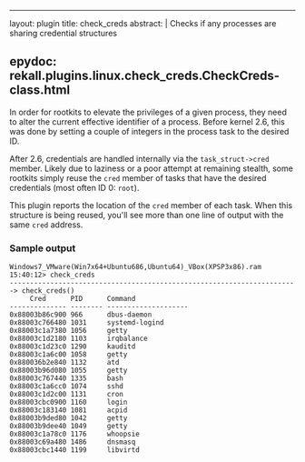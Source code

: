 
---
layout: plugin
title: check_creds
abstract: |
    Checks if any processes are sharing credential structures

epydoc: rekall.plugins.linux.check_creds.CheckCreds-class.html
---

In order for rootkits to elevate the privileges of a given process, they need
to alter the current effective identifier of a process. Before kernel 2.6, this
was done by setting a couple of integers in the process task to the desired ID.

After 2.6, credentials are handled internally via the `task_struct->cred`
member. Likely due to laziness or a poor attempt at remaining stealth, some
rootkits simply reuse the `cred` member of tasks that have the desired
credentials (most often ID 0: `root`).

This plugin reports the location of the `cred` member of each task. When this
structure is being reused, you'll see more than one line of output with the
same `cred` address.

### Sample output

```
Windows7_VMware(Win7x64+Ubuntu686,Ubuntu64)_VBox(XPSP3x86).ram 15:40:12> check_creds
-----------------------------------------------------------------------> check_creds()
     Cred      PID      Command             
-------------- -------- --------------------
0x88003b86c900 966      dbus-daemon         
0x88003c766480 1031     systemd-logind      
0x88003c1a7380 1056     getty               
0x88003c1d2180 1103     irqbalance          
0x88003c1d23c0 1290     kauditd             
0x88003c1a6c00 1058     getty               
0x880036b2e840 1132     atd                 
0x88003b96d080 1055     getty               
0x88003c767440 1335     bash                
0x88003c1a6cc0 1074     sshd                
0x88003c1d2c00 1131     cron                
0x88003cbc0900 1160     login               
0x88003c183140 1081     acpid               
0x88003b9ded80 1042     getty               
0x88003b9dee40 1049     getty               
0x88003c1a78c0 1176     whoopsie            
0x88003c69a480 1486     dnsmasq             
0x88003cbc1440 1199     libvirtd            
```
